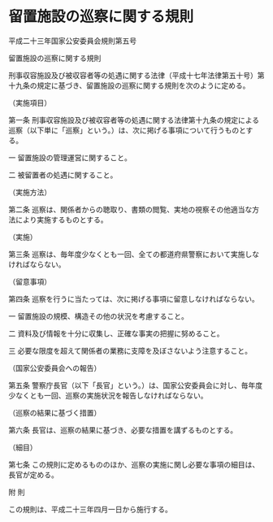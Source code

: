 # 留置施設の巡察に関する規則

平成二十三年国家公安委員会規則第五号

留置施設の巡察に関する規則

刑事収容施設及び被収容者等の処遇に関する法律（平成十七年法律第五十号）第十九条の規定に基づき、留置施設の巡察に関する規則を次のように定める。

（実施項目）

第一条 刑事収容施設及び被収容者等の処遇に関する法律第十九条の規定による巡察（以下単に「巡察」という。）は、次に掲げる事項について行うものとする。

一 留置施設の管理運営に関すること。

二 被留置者の処遇に関すること。

（実施方法）

第二条 巡察は、関係者からの聴取り、書類の閲覧、実地の視察その他適当な方法により実施するものとする。

（実施）

第三条 巡察は、毎年度少なくとも一回、全ての都道府県警察において実施しなければならない。

（留意事項）

第四条 巡察を行うに当たっては、次に掲げる事項に留意しなければならない。

一 留置施設の規模、構造その他の状況を考慮すること。

二 資料及び情報を十分に収集し、正確な事実の把握に努めること。

三 必要な限度を超えて関係者の業務に支障を及ぼさないよう注意すること。

（国家公安委員会への報告）

第五条 警察庁長官（以下「長官」という。）は、国家公安委員会に対し、毎年度少なくとも一回、巡察の実施状況を報告しなければならない。

（巡察の結果に基づく措置）

第六条 長官は、巡察の結果に基づき、必要な措置を講ずるものとする。

（細目）

第七条 この規則に定めるもののほか、巡察の実施に関し必要な事項の細目は、長官が定める。

附 則

この規則は、平成二十三年四月一日から施行する。
